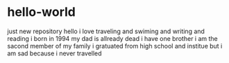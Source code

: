 # hello-world
just new repository
hello i love traveling and swiming and writing and reading i born in 1994 my dad is allready dead i have one brother i am the sacond member of my family i gratuated from high school and institue but i am sad because i never travelled 

